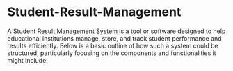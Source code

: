# Student-Result-Management
A Student Result Management System is a tool or software designed to help educational institutions manage, store, and track student performance and results efficiently. Below is a basic outline of how such a system could be structured, particularly focusing on the components and functionalities it might include:
